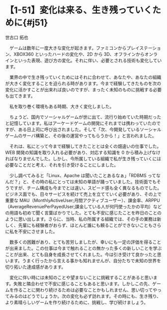 # 【1-51】変化は来る、生き残っていくために{#j51}

<div class="author">世古口 拓也</div>

　ゲームは数年に一度大きな変化が起きます。ファミコンからプレイステーション、XBOX360 といったハードの変化や、2D から 3D、オフラインからオンラインといった表現、遊び方の変化。それに伴い、必要とされる技術も変化しています。

　業界の中で生き残っていくためにはそれに合わせて、あなたや、あなたの組織が大きく変化することを迫られる時があります。今まで経験してきたものを次の変化に活かすことが出来れば良いのですが、まったく未知のものに挑戦する必要も出てきます。

　私を取り巻く環境もある時期、大きく変化しました。

　ちょうど、国内でソーシャルゲームが世に出て、流行り始めていた時期だったと記憶しています。私はアーケードゲームの開発にそれまでは携わっていたのですが、ある日上司に呼び出されました。そして「次、今開発しているソーシャルゲームのサーバ構築と、その後の運営やってもらうから！」と言われました。

　それは、私にとって今まで経験してきたこととは全くの畑違いの仕事でした。WEB 開発の知識を取り入れる必要があり、対応する知識を 0 から積み上げなければなりませんでした。しかし、今所属している組織で私が生き残っていくには必要なことだと考え、それを引き受けることにしました。

　少し調べてみると「Linux、Apache は聞いたことあるなぁ」「RDBMS ってなんだ？」と、その時の私にとっては未知の単語が踊っていました。技術面でもそうですが、チーム構成も今までとは違い、スピード感も全く異なるものでした。ビジネス面でも、日々サービスを続けて売上を立てていく必要があり、その上で重要な MAU（MonthlyActiveUser;月間アクティブユーザー）、課金率、ARPPU（AverageRevenuePerPayedUser;課金している人が何円使ったかの平均）などの用語も初めて聞く言葉ばかりでした。とても不安に感じたことを昨日のことのように思い出します。さらに、当時、私の所属する組織では、その手の業務は新しく、先輩にも経験者がおらず、ほとんど誰にも頼ることができないこともさらに私を不安にさせました。

　数多くの困難があり、とても苦労しましたが、幸いにも一定の評価を得ることが出来ました。この仕事は今まで触れることの無かった多くの新しいことを学ぶことが出来、とても自身を成長させてくれました。今は引き受けて良かったと思います。うまく行ったから言える事かも知れませんが、自分たちで未知の世界を切り拓いた達成感があります。

　変化に伴い時には未知のことや望まないことに挑戦することがあると思います。失敗と隣合わせで不安に感じることもあると思います。しかしこの先、ゲームを作ることに関わり続けるためは必要なことかもしれません、思い切ってやってみるのはどうでしょうか。次の変化も必ず訪れます。その時にも、生き残り、より素晴らしいゲームを作り続けるために、挑戦し、学び続けましょう。

